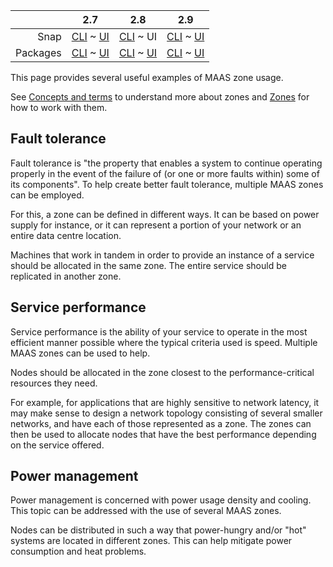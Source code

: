 <!-- deb-2-7-cli
||2.7|2.8|2.9|
|-----:|:-----:|:-----:|:-----:|
|Snap|[CLI](/t/zone-examples-snap-2-7-cli/3270) ~ [UI](/t/zone-examples-snap-2-7-ui/3271)|[CLI](/t/zone-examples-snap-2-8-cli/3272) ~ [UI](/t/zone-examples-snap-2-8-ui/3273)|[CLI](/t/zone-examples-snap-2-9-cli/3274) ~ [UI](/t/zone-examples-snap-2-9-ui/3275)|
|Packages|CLI ~ [UI](/t/zone-examples-deb-2-7-ui/3277)|[CLI](/t/zone-examples-deb-2-8-cli/3278) ~ [UI](/t/zone-examples-deb-2-8-ui/3279)|[CLI](/t/zone-examples-deb-2-9-cli/3280) ~ [UI](/t/zone-examples-deb-2-9-ui/3281)|
 deb-2-7-cli -->

<!-- deb-2-7-ui
||2.7|2.8|2.9|
|-----:|:-----:|:-----:|:-----:|
|Snap|[CLI](/t/zone-examples-snap-2-7-cli/3270) ~ [UI](/t/zone-examples-snap-2-7-ui/3271)|[CLI](/t/zone-examples-snap-2-8-cli/3272) ~ [UI](/t/zone-examples-snap-2-8-ui/3273)|[CLI](/t/zone-examples-snap-2-9-cli/3274) ~ [UI](/t/zone-examples-snap-2-9-ui/3275)|
|Packages|[CLI](/t/zone-examples-deb-2-7-cli/3276) ~ UI|[CLI](/t/zone-examples-deb-2-8-cli/3278) ~ [UI](/t/zone-examples-deb-2-8-ui/3279)|[CLI](/t/zone-examples-deb-2-9-cli/3280) ~ [UI](/t/zone-examples-deb-2-9-ui/3281)|
 deb-2-7-ui -->

<!-- deb-2-8-cli
||2.7|2.8|2.9|
|-----:|:-----:|:-----:|:-----:|
|Snap|[CLI](/t/zone-examples-snap-2-7-cli/3270) ~ [UI](/t/zone-examples-snap-2-7-ui/3271)|[CLI](/t/zone-examples-snap-2-8-cli/3272) ~ [UI](/t/zone-examples-snap-2-8-ui/3273)|[CLI](/t/zone-examples-snap-2-9-cli/3274) ~ [UI](/t/zone-examples-snap-2-9-ui/3275)|
|Packages|[CLI](/t/zone-examples-deb-2-7-cli/3276) ~ [UI](/t/zone-examples-deb-2-7-ui/3277)|CLI ~ [UI](/t/zone-examples-deb-2-8-ui/3279)|[CLI](/t/zone-examples-deb-2-9-cli/3280) ~ [UI](/t/zone-examples-deb-2-9-ui/3281)|
 deb-2-8-cli -->

<!-- deb-2-8-ui
||2.7|2.8|2.9|
|-----:|:-----:|:-----:|:-----:|
|Snap|[CLI](/t/zone-examples-snap-2-7-cli/3270) ~ [UI](/t/zone-examples-snap-2-7-ui/3271)|[CLI](/t/zone-examples-snap-2-8-cli/3272) ~ [UI](/t/zone-examples-snap-2-8-ui/3273)|[CLI](/t/zone-examples-snap-2-9-cli/3274) ~ [UI](/t/zone-examples-snap-2-9-ui/3275)|
|Packages|[CLI](/t/zone-examples-deb-2-7-cli/3276) ~ [UI](/t/zone-examples-deb-2-7-ui/3277)|[CLI](/t/zone-examples-deb-2-8-cli/3278) ~ UI|[CLI](/t/zone-examples-deb-2-9-cli/3280) ~ [UI](/t/zone-examples-deb-2-9-ui/3281)|
 deb-2-8-ui -->

<!-- deb-2-9-cli
||2.7|2.8|2.9|
|-----:|:-----:|:-----:|:-----:|
|Snap|[CLI](/t/zone-examples-snap-2-7-cli/3270) ~ [UI](/t/zone-examples-snap-2-7-ui/3271)|[CLI](/t/zone-examples-snap-2-8-cli/3272) ~ [UI](/t/zone-examples-snap-2-8-ui/3273)|[CLI](/t/zone-examples-snap-2-9-cli/3274) ~ [UI](/t/zone-examples-snap-2-9-ui/3275)|
|Packages|[CLI](/t/zone-examples-deb-2-7-cli/3276) ~ [UI](/t/zone-examples-deb-2-7-ui/3277)|[CLI](/t/zone-examples-deb-2-8-cli/3278) ~ [UI](/t/zone-examples-deb-2-8-ui/3279)|CLI ~ [UI](/t/zone-examples-deb-2-9-ui/3281)|
 deb-2-9-cli -->

<!-- deb-2-9-ui
||2.7|2.8|2.9|
|-----:|:-----:|:-----:|:-----:|
|Snap|[CLI](/t/zone-examples-snap-2-7-cli/3270) ~ [UI](/t/zone-examples-snap-2-7-ui/3271)|[CLI](/t/zone-examples-snap-2-8-cli/3272) ~ [UI](/t/zone-examples-snap-2-8-ui/3273)|[CLI](/t/zone-examples-snap-2-9-cli/3274) ~ [UI](/t/zone-examples-snap-2-9-ui/3275)|
|Packages|[CLI](/t/zone-examples-deb-2-7-cli/3276) ~ [UI](/t/zone-examples-deb-2-7-ui/3277)|[CLI](/t/zone-examples-deb-2-8-cli/3278) ~ [UI](/t/zone-examples-deb-2-8-ui/3279)|[CLI](/t/zone-examples-deb-2-9-cli/3280) ~ UI|
 deb-2-9-ui -->

<!-- snap-2-7-cli
||2.7|2.8|2.9|
|-----:|:-----:|:-----:|:-----:|
|Snap|CLI ~ [UI](/t/zone-examples-snap-2-7-ui/3271)|[CLI](/t/zone-examples-snap-2-8-cli/3272) ~ [UI](/t/zone-examples-snap-2-8-ui/3273)|[CLI](/t/zone-examples-snap-2-9-cli/3274) ~ [UI](/t/zone-examples-snap-2-9-ui/3275)|
|Packages|[CLI](/t/zone-examples-deb-2-7-cli/3276) ~ [UI](/t/zone-examples-deb-2-7-ui/3277)|[CLI](/t/zone-examples-deb-2-8-cli/3278) ~ [UI](/t/zone-examples-deb-2-8-ui/3279)|[CLI](/t/zone-examples-deb-2-9-cli/3280) ~ [UI](/t/zone-examples-deb-2-9-ui/3281)|
 snap-2-7-cli -->

<!-- snap-2-7-ui
||2.7|2.8|2.9|
|-----:|:-----:|:-----:|:-----:|
|Snap|[CLI](/t/zone-examples-snap-2-7-cli/3270) ~ UI|[CLI](/t/zone-examples-snap-2-8-cli/3272) ~ [UI](/t/zone-examples-snap-2-8-ui/3273)|[CLI](/t/zone-examples-snap-2-9-cli/3274) ~ [UI](/t/zone-examples-snap-2-9-ui/3275)|
|Packages|[CLI](/t/zone-examples-deb-2-7-cli/3276) ~ [UI](/t/zone-examples-deb-2-7-ui/3277)|[CLI](/t/zone-examples-deb-2-8-cli/3278) ~ [UI](/t/zone-examples-deb-2-8-ui/3279)|[CLI](/t/zone-examples-deb-2-9-cli/3280) ~ [UI](/t/zone-examples-deb-2-9-ui/3281)|
 snap-2-7-ui -->

<!-- snap-2-8-cli
||2.7|2.8|2.9|
|-----:|:-----:|:-----:|:-----:|
|Snap|[CLI](/t/zone-examples-snap-2-7-cli/3270) ~ [UI](/t/zone-examples-snap-2-7-ui/3271)|CLI ~ [UI](/t/zone-examples-snap-2-8-ui/3273)|[CLI](/t/zone-examples-snap-2-9-cli/3274) ~ [UI](/t/zone-examples-snap-2-9-ui/3275)|
|Packages|[CLI](/t/zone-examples-deb-2-7-cli/3276) ~ [UI](/t/zone-examples-deb-2-7-ui/3277)|[CLI](/t/zone-examples-deb-2-8-cli/3278) ~ [UI](/t/zone-examples-deb-2-8-ui/3279)|[CLI](/t/zone-examples-deb-2-9-cli/3280) ~ [UI](/t/zone-examples-deb-2-9-ui/3281)|
 snap-2-8-cli -->

||2.7|2.8|2.9|
|-----:|:-----:|:-----:|:-----:|
|Snap|[CLI](/t/zone-examples-snap-2-7-cli/3270) ~ [UI](/t/zone-examples-snap-2-7-ui/3271)|[CLI](/t/zone-examples-snap-2-8-cli/3272) ~ UI|[CLI](/t/zone-examples-snap-2-9-cli/3274) ~ [UI](/t/zone-examples-snap-2-9-ui/3275)|
|Packages|[CLI](/t/zone-examples-deb-2-7-cli/3276) ~ [UI](/t/zone-examples-deb-2-7-ui/3277)|[CLI](/t/zone-examples-deb-2-8-cli/3278) ~ [UI](/t/zone-examples-deb-2-8-ui/3279)|[CLI](/t/zone-examples-deb-2-9-cli/3280) ~ [UI](/t/zone-examples-deb-2-9-ui/3281)|

<!-- snap-2-9-cli
||2.7|2.8|2.9|
|-----:|:-----:|:-----:|:-----:|
|Snap|[CLI](/t/zone-examples-snap-2-7-cli/3270) ~ [UI](/t/zone-examples-snap-2-7-ui/3271)|[CLI](/t/zone-examples-snap-2-8-cli/3272) ~ [UI](/t/zone-examples-snap-2-8-ui/3273)|CLI ~ [UI](/t/zone-examples-snap-2-9-ui/3275)|
|Packages|[CLI](/t/zone-examples-deb-2-7-cli/3276) ~ [UI](/t/zone-examples-deb-2-7-ui/3277)|[CLI](/t/zone-examples-deb-2-8-cli/3278) ~ [UI](/t/zone-examples-deb-2-8-ui/3279)|[CLI](/t/zone-examples-deb-2-9-cli/3280) ~ [UI](/t/zone-examples-deb-2-9-ui/3281)|
 snap-2-9-cli -->

<!-- snap-2-9-ui
||2.7|2.8|2.9|
|-----:|:-----:|:-----:|:-----:|
|Snap|[CLI](/t/zone-examples-snap-2-7-cli/3270) ~ [UI](/t/zone-examples-snap-2-7-ui/3271)|[CLI](/t/zone-examples-snap-2-8-cli/3272) ~ [UI](/t/zone-examples-snap-2-8-ui/3273)|[CLI](/t/zone-examples-snap-2-9-cli/3274) ~ UI|
|Packages|[CLI](/t/zone-examples-deb-2-7-cli/3276) ~ [UI](/t/zone-examples-deb-2-7-ui/3277)|[CLI](/t/zone-examples-deb-2-8-cli/3278) ~ [UI](/t/zone-examples-deb-2-8-ui/3279)|[CLI](/t/zone-examples-deb-2-9-cli/3280) ~ [UI](/t/zone-examples-deb-2-9-ui/3281)|
 snap-2-9-ui -->

This page provides several useful examples of MAAS zone usage.

See [Concepts and terms](/t/concepts-and-terms/785#heading--zones) to understand more about zones and [Zones](/t/availability-zones/820) for how to work with them.

<h2 id="heading--fault-tolerance">Fault tolerance</h2>

Fault tolerance is "the property that enables a system to continue operating properly in the event of the failure of (or one or more faults within) some of its components". To help create better fault tolerance, multiple MAAS zones can be employed.

For this, a zone can be defined in different ways. It can be based on power supply for instance, or it can represent a portion of your network or an entire data centre location.

Machines that work in tandem in order to provide an instance of a service should be allocated in the same zone. The entire service should be replicated in another zone.

<h2 id="heading--service-performance">Service performance</h2>

Service performance is the ability of your service to operate in the most efficient manner possible where the typical criteria used is speed. Multiple MAAS zones can be used to help.

Nodes should be allocated in the zone closest to the performance-critical resources they need.

For example, for applications that are highly sensitive to network latency, it may make sense to design a network topology consisting of several smaller networks, and have each of those represented as a zone. The zones can then be used to allocate nodes that have the best performance depending on the service offered.

<h2 id="heading--power-management">Power management</h2>

Power management is concerned with power usage density and cooling. This topic can be addressed with the use of several MAAS zones.

Nodes can be distributed in such a way that power-hungry and/or "hot" systems are located in different zones. This can help mitigate power consumption and heat problems.

<!-- LINKS -->